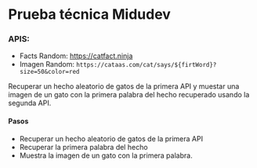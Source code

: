 # Prueba técnica Midudev

### APIS:

- Facts Random: https://catfact.ninja
- Imagen Random: `https://cataas.com/cat/says/${firtWord}?size=50&color=red`

Recuperar un hecho aleatorio de gatos de la primera API y muestar una imagen de un gato con la primera palabra del hecho recuperado usando la segunda API.

#### Pasos
* Recuperar un hecho aleatorio de gatos de la primera API
* Recuperar la primera palabra del hecho
* Muestra la imagen de un gato con la primera palabra.